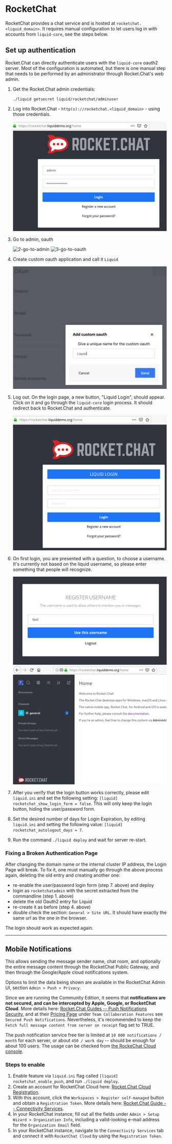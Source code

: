 # RocketChat

RocketChat provides a chat service and is hosted at
`rocketchat.<liquid_domain>`. It requires manual configuration to let users log
in with accounts from `liquid-core`, see the steps below.


## Set up authentication

Rocket.Chat can directly authenticate users with the `liquid-core` oauth2
server. Most of the configuration is automated, but there is one manual step
that needs to be performed by an administrator through Rocket.Chat's web admin.

1. Get the Rocket.Chat admin credentials:
    ```shell
    ./liquid getsecret liquid/rocketchat/adminuser
    ```

2. Log into Rocket.Chat - `http(s)://rocketchat.<liquid_domain>` - using those
   credentials.

   ![1-admin-login](pics/1-admin-login.png)

3. Go to admin, oauth

   ![2-go-to-admin](pics/2-go-to-admin.png)
   ![3-go-to-oauth](pics/3-go-to-oauth.png)

4. Create custom oauth application and call it `Liquid`

   ![4-add-custom-oauth](pics/4-add-custom-oauth.png)

5. Log out. On the login page, a new button, "Liquid Login", should appear.
   Click on it and go through the `liquid-core` login process. It should
   redirect back to Rocket.Chat and authenticate.

   ![5-liquid-login](pics/5-liquid-login.png)

6. On first login, you are presented with a question, to choose a username.
   It's currently not based on the liquid username, so please enter something
   that people will recognize.

   ![6-register-username](pics/6-register-username.png)
   ![7-success](pics/7-success.png)

7. After you verify that the login button works correctly, please edit
   `liquid.ini` and set the following setting:
   `[liquid] rocketchat_show_login_form = false`. This will only keep the login button,
   hiding the user/password form.

8. Set the desired number of days for Login Expiration, by editing `liquid.ini`
   and setting the following value: `[liquid] rocketchat_autologout_days = 7`.

9. Run the command `./liquid deploy` and wait for server re-start.



### Fixing a Broken Authentication Page

After changing the domain name or the internal cluster IP address, the Login Page will break. To fix it, one must manually go through the above process again, deleting the old entry and creating another one:
- re-enable the user/password login form (step 7. above) and deploy
- login as `rocketchatadmin` with the secret extracted from the commandline (step 1. above)
- delete the old Oauth2 entry for Liquid
- re-create it as before (step 4. above)
- double check the section: `General > Site URL`. It should have exactly the same url as the one in the browser.


The login should work as expected again.


--------

## Mobile Notifications

This allows sending the message sender name, chat room, and optionally the entire message content through the RocketChat Public Gateway, and then through the Google/Apple cloud notifications system.

Options to limit the data being shown are available in the RocketChat Admin UI, section `Admin > Push > Privacy`.

Since we are running the Community Edition, it seems that **notifications are not secured, and can be intercepted by Apple, Google, or RocketChat Cloud**.
More details here: [Rocket.Chat Guides -- Push Notifications Security](https://docs.rocket.chat/guides/mobile-guides/push-notifications/push-notification-security),
and at their [Pricing Page](https://rocket.chat/pricing) under `Team Collaboration Features` see `Secured Push Notifications`.
Nevertheless, it's recommended to keep the `Fetch full message content from server on receipt` flag set to TRUE.

The push notification service free tier is limited at `10 000 notifications / month` for each server, or about `450 / work day` -- should be enough for about 100 users.
The usage can be checked from [the RockeChat Cloud console](https://cloud.rocket.chat/).

### Steps to enable

1. Enable feature via `liquid.ini` flag called `[liquid] rocketchat_enable_push`, and run `./liquid deploy`.
2. Create an account for RocketChat Cloud here: [Rocket.Chat Cloud Registration](https://cloud.rocket.chat/register).
3. With this account, click the `Workspaces > Register self-managed` button and obtain a `Registration Token`. More details here: [Rocket.Chat Guide -- Connectivity Services](https://docs.rocket.chat/guides/administration/admin-panel/connectivity-services).
4. In your RocketChat instance, fill out all the fields under `Admin > Setup Wizard > Organization Info`, including a valid-looking e-mail address for the `Organization Email` field.
5. In your RocketChat instance, navigate to the `Connectivity Services` tab and connect it with `RocketChat Cloud` by using the `Registration Token`.
